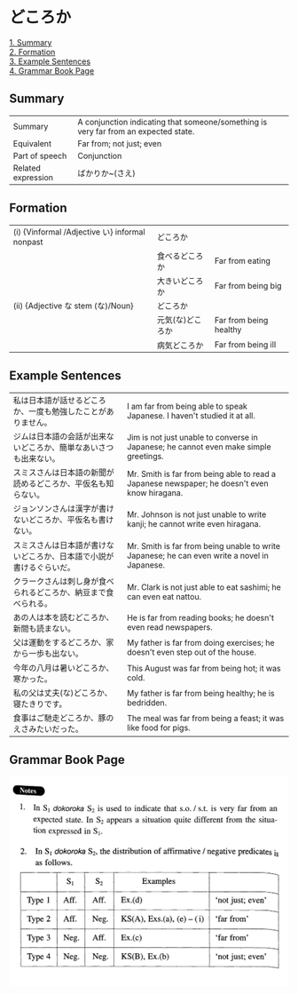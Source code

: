 # どころか

[1. Summary](#summary)<br>
[2. Formation](#formation)<br>
[3. Example Sentences](#example-sentences)<br>
[4. Grammar Book Page](#grammar-book-page)<br>


## Summary

<table><tr>   <td>Summary</td>   <td>A conjunction indicating that someone/something is very far from an expected state.</td></tr><tr>   <td>Equivalent</td>   <td>Far from; not just; even</td></tr><tr>   <td>Part of speech</td>   <td>Conjunction</td></tr><tr>   <td>Related expression</td>   <td>ばかりか~(さえ)</td></tr></table>

## Formation

<table class="table"> <tbody><tr class="tr head"> <td class="td"><span class="numbers">(i)</span> <span> <span class="bold">{Vinformal /Adjective い} informal nonpast</span></span></td> <td class="td"><span class="concept">どころか</span> </td> <td class="td"><span>&nbsp;</span></td> </tr> <tr class="tr"> <td class="td"><span>&nbsp;</span></td> <td class="td"><span>食べる<span class="concept">どころか</span></span> </td> <td class="td"><span>Far from eating</span></td> </tr> <tr class="tr"> <td class="td"><span>&nbsp;</span></td> <td class="td"><span>大きい<span class="concept">どころか</span></span> </td> <td class="td"><span>Far from being big</span></td> </tr> <tr class="tr head"> <td class="td"><span class="numbers">(ii)</span> <span> <span class="bold">{Adjective    な stem (な)/Noun}</span></span></td> <td class="td"><span class="concept">どころか</span> </td> <td class="td"><span>&nbsp;</span></td> </tr> <tr class="tr"> <td class="td"><span>&nbsp;</span></td> <td class="td"><span>元気</span><span>(な)<span class="concept">どころか</span></span></td> <td class="td"><span>Far from being healthy</span></td> </tr> <tr class="tr"> <td class="td"><span>&nbsp;</span></td> <td class="td"><span>病気<span class="concept">どころか</span></span> </td> <td class="td"><span>Far from being ill</span></td> </tr> </tbody></table>

## Example Sentences

<table><tr>   <td>私は日本語が話せるどころか、一度も勉強したことがありません。</td>   <td>I am far from being able to speak Japanese. I haven't studied it at all.</td></tr><tr>   <td>ジムは日本語の会話が出来ないどころか、簡単なあいさつも出来ない。</td>   <td>Jim is not just unable to converse in Japanese; he cannot even make simple greetings.</td></tr><tr>   <td>スミスさんは日本語の新聞が読めるどころか、平仮名も知らない。</td>   <td>Mr. Smith is far from being able to read a Japanese newspaper; he doesn't even know hiragana.</td></tr><tr>   <td>ジョンソンさんは漢字が書けないどころか、平仮名も書けない。</td>   <td>Mr. Johnson is not just unable to write kanji; he cannot write even hiragana.</td></tr><tr>   <td>スミスさんは日本語が書けないどころか、日本語で小説が書けるぐらいだ。</td>   <td>Mr. Smith is far from being unable to write Japanese; he can even write a novel in Japanese.</td></tr><tr>   <td>クラークさんは刺し身が食べられるどころか、納豆まで食べられる。</td>   <td>Mr. Clark is not just able to eat sashimi; he can even eat nattou.</td></tr><tr>   <td>あの人は本を読むどころか、新間も読まない。</td>   <td>He is far from reading books; he doesn't even read newspapers.</td></tr><tr>   <td>父は運動をするどころか、家から一歩も出ない。</td>   <td>My father is far from doing exercises; he doesn't even step out of the house.</td></tr><tr>   <td>今年の八月は暑いどころか、寒かった。</td>   <td>This August was far from being hot; it was cold.</td></tr><tr>   <td>私の父は丈夫(な)どころか、寝たきりです。</td>   <td>My father is far from being healthy; he is bedridden.</td></tr><tr>   <td>食事はご馳走どころか、豚のえさみたいだった。</td>   <td>The meal was far from being a feast; it was like food for pigs.</td></tr></table>

## Grammar Book Page

![](../img/Intermediateどころか.png)

